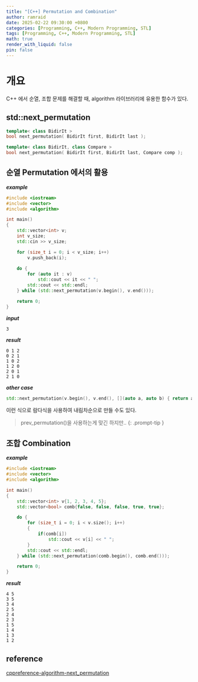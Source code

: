 ```yaml
---
title: "[C++] Permutation and Combination"
author: ramraid
date: 2025-02-22 09:30:00 +0800
categories: [Programming, C++, Modern Programming, STL]
tags: [Programming, C++, Modern Programming, STL]
math: true
render_with_liquid: false
pin: false
---
```


# 개요

C++ 에서 순열, 조합 문제를 해결할 때, algorithm 라이브러리에 유용한 함수가 있다.

## std::next_permutation

```cpp
template< class BidirIt >
bool next_permutation( BidirIt first, BidirIt last );

template< class BidirIt, class Compare >
bool next_permutation( BidirIt first, BidirIt last, Compare comp );
```

## 순열 Permutation 에서의 활용

***example***
```cpp
#include <iostream>
#include <vector>
#include <algorithm>

int main()
{
    std::vector<int> v;
    int v_size;
    std::cin >> v_size;

    for (size_t i = 0; i < v_size; i++)
        v.push_back(i);
    
    do {
        for (auto it : v)
            std::cout << it << " ";
        std::cout << std::endl;
    } while (std::next_permutation(v.begin(), v.end()));

    return 0;
}
```

***input***
```text
3
```

***result***
```text
0 1 2 
0 2 1
1 0 2
1 2 0
2 0 1
2 1 0
```

***other case***
```cpp
std::next_permutation(v.begin(), v.end(), [](auto a, auto b) { return a > b; })
```

이런 식으로 람다식을 사용하여 내림차순으로 만들 수도 있다.

> prev_permutation()을 사용하는게 맞긴 하지만..
{: .prompt-tip }

## 조합 Combination

***example***
```cpp
#include <iostream>
#include <vector>
#include <algorithm>

int main()
{
    std::vector<int> v{1, 2, 3, 4, 5};
    std::vector<bool> comb{false, false, false, true, true};

    do {
        for (size_t i = 0; i < v.size(); i++)
        {
            if(comb[i])
                std::cout << v[i] << " ";
        }
        std::cout << std::endl;
    } while (std::next_permutation(comb.begin(), comb.end()));

    return 0;
}
```

***result***
```text
4 5 
3 5
3 4
2 5
2 4
2 3
1 5
1 4
1 3
1 2
```

## reference

[cppreference-algorithm-next_permutation](https://en.cppreference.com/w/cpp/algorithm/next_permutation)
